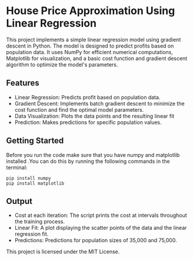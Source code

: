 # House Price Approximation Using Linear Regression

This project implements a simple linear regression model using gradient descent in Python. The model is designed to predict profits based on population data. It uses NumPy for efficient numerical computations, Matplotlib for visualization, and a basic cost function and gradient descent algorithm to optimize the model's parameters.

## Features

- Linear Regression: Predicts profit based on population data.
- Gradient Descent: Implements batch gradient descent to minimize the cost function and find the optimal model parameters.
- Data Visualization: Plots the data points and the resulting linear fit
- Prediction: Makes predictions for specific population values.

## Getting Started

Before you run the code make sure that you have numpy and matplotlib installed
.You can do this by running the following commands in the terminal:
```
pip install numpy
pip install matplotlib
```

## Output

- Cost at each iteration: The script prints the cost at intervals throughout the training process.
- Linear Fit: A plot displaying the scatter points of the data and the linear regression fit.
- Predictions: Predictions for population sizes of 35,000 and 75,000.


This project is licensed under the MIT License.
